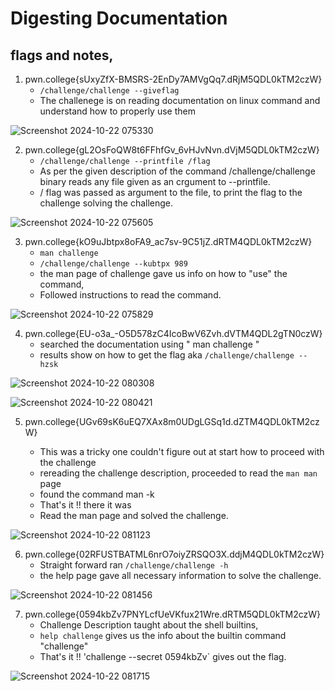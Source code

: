 # Digesting Documentation
## flags and notes, 

1) pwn.college{sUxyZfX-BMSRS-2EnDy7AMVgQq7.dRjM5QDL0kTM2czW}
	- `/challenge/challenge --giveflag`
	- The challenege is on reading documentation on linux command and understand how to properly use them

 ![Screenshot 2024-10-22 075330](https://github.com/user-attachments/assets/387bcf0d-55f9-4f76-bc31-1821488b0bb1)

2) pwn.college{gL2OsFoQW8t6FFhfGv_6vHJvNvn.dVjM5QDL0kTM2czW}
	- `/challenge/challenge --printfile /flag`
	- As per the given description of the command /challenge/challenge binary reads any file given as an crgument to --printfile.
	- / flag was passed as argument to the file, to print the flag to the challenge solving the challenge. 

![Screenshot 2024-10-22 075605](https://github.com/user-attachments/assets/37929b69-ed71-4a91-b587-6bcf082436e2)


3) pwn.college{kO9uJbtpx8oFA9_ac7sv-9C51jZ.dRTM4QDL0kTM2czW}
	- `man challenge`
	- `/challenge/challenge --kubtpx 989`
	- the man page of challenge gave us info on how to "use" the command, 
	- Followed instructions to read the command.

![Screenshot 2024-10-22 075829](https://github.com/user-attachments/assets/9c889eb7-61c7-42da-981b-d5c50f83f5a9)

4) pwn.college{EU-o3a_-O5D578zC4IcoBwV6Zvh.dVTM4QDL2gTN0czW}
	- searched the documentation using " man challenge "
    - results show on how to get the flag aka `/challenge/challenge --hzsk`

![Screenshot 2024-10-22 080308](https://github.com/user-attachments/assets/78a644f8-6a31-4f4c-8b9a-ed60f332df44)

![Screenshot 2024-10-22 080421](https://github.com/user-attachments/assets/11ce855c-84c0-48d0-b284-2e2bb2e7d04a)

5) pwn.college{UGv69sK6uEQ7XAx8m0UDgLGSq1d.dZTM4QDL0kTM2czW}

	- This was a tricky one couldn't figure out at start how to proceed with the challenge
	- rereading the challenge description, proceeded to read the `man man` page
	- found the command man -k <term to search>
	- That's it !! there it was 
	- Read the man page and solved the challenge. 

![Screenshot 2024-10-22 081123](https://github.com/user-attachments/assets/50a84114-5c1f-4a2c-9354-2393614dab3e)

6) pwn.college{02RFUSTBATML6nrO7oiyZRSQO3X.ddjM4QDL0kTM2czW}
	- Straight forward ran `/challenge/challenge -h`
	- the help page gave all necessary information to solve the challenge. 

![Screenshot 2024-10-22 081456](https://github.com/user-attachments/assets/e899e6ed-5560-4aff-942b-cd6c473a8085)


7) pwn.college{0594kbZv7PNYLcfUeVKfux21Wre.dRTM5QDL0kTM2czW}
	- Challenge Description taught about the shell builtins, 
	- `help challenge` gives us the info about the builtin command "challenge"
    - That's it !! 'challenge --secret 0594kbZv` gives out the flag.
  
![Screenshot 2024-10-22 081715](https://github.com/user-attachments/assets/bda5f298-9370-4858-bd64-c1a9b1c8ef6d)

